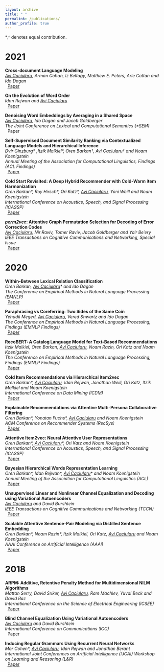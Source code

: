 ```yaml
---
layout: archive
title: " "
permalink: /publications/
author_profile: true
---
```


<!---  {% if author.googlescholar %}
  <u><a href="{{author.googlescholar}}">My Google Scholar profile</a> will </u>
{% endif %}

{% include base_path %}

{% for post in site.publications reversed %}
  {% include archive-single.html %}
{% endfor %} -->

*,&dagger; denotes equal contribution.


# 2021

**Cross-document Language Modeling**  
_<ins>Avi Caciularu</ins>, Arman Cohan, Iz Beltagy, Matthew E. Peters, Arie Cattan and Ido Dagan_      
&nbsp; [Paper](https://arxiv.org/pdf/2101.00406.pdf) 

**On the Evolution of Word Order**  
_Idan Rejwan and <ins>Avi Caciularu</ins>_                                                            
&nbsp; [Paper](https://arxiv.org/pdf/2101.09579.pdf) 

**Denoising Word Embeddings by Averaging in a Shared Space**  
_<ins>Avi Caciularu</ins>, Ido Dagan and Jacob Goldberger_                        
_The Joint Conference on Lexical and Computational Semantics (*SEM)_                        
&nbsp; Paper

**Self-Supervised Document Similarity Ranking via Contextualized Language Models and Hierarchical Inference**  
_Dvir Ginzburg* ,Itzik Malkiel*, Oren Barkan&dagger;, <ins>Avi Caciularu</ins>&dagger; and Noam Koenigstein_       
_Annual Meeting of the Association for Computational Linguistics, Findings (ACL Findings)_            
&nbsp; [Paper](https://arxiv.org/pdf/2106.01186.pdf) 

**Cold Start Revisited: A Deep Hybrid Recommender with Cold-Warm Item Harmonization**  
_Oren Barkan*, Roy Hirsch*, Ori Katz*, <ins>Avi Caciularu</ins>, Yoni Weill and Noam Koenigstein_            
_International Conference on Acoustics, Speech, and Signal Processing (ICASSP)_            
&nbsp; [Paper](https://ieeexplore.ieee.org/document/9413384) 

**_perm2vec_: Attentive Graph Permutation Selection for Decoding of Error Correction Codes**  
_<ins>Avi Caciularu</ins>*, Nir Raviv*, Tomer Raviv, Jacob Goldberger and Yair Be’ery_            
_IEEE Transactions on Cognitive Communications and Networking, Special Issue_            
&nbsp; [Paper](https://arxiv.org/pdf/2002.02315.pdf) 

# 2020

**Within-Between Lexical Relation Classification**  
_Oren Barkan, <ins>Avi Caciularu</ins>* and Ido Dagan_                                                            
_The Conference on Empirical Methods in Natural Language Processing (EMNLP)_                                    
&nbsp; [Paper](https://www.aclweb.org/anthology/2020.emnlp-main.284.pdf) 

**Paraphrasing vs Coreferring: Two Sides of the Same Coin**  
_Yehudit Meged, <ins>Avi Caciularu</ins>, Vered Shwartz and Ido Dagan_                        
_The Conference on Empirical Methods in Natural Language Processing, Findings (EMNLP Findings)_                  
&nbsp; [Paper](https://arxiv.org/pdf/2004.14979.pdf) 

**RecoBERT: A Catalog Language Model for Text-Based Recommendations**  
_Itzik Malkiel, Oren Barkan, <ins>Avi Caciularu</ins>, Noam Razin, Ori Katz and Noam Koenigstein_            
_The Conference on Empirical Methods in Natural Language Processing, Findings (EMNLP Findings)_            
&nbsp; [Paper](https://arxiv.org/pdf/2009.13292.pdf) 

**Cold Item Recommendations via Hierarchical Item2vec**  
_Oren Barkan*, <ins>Avi Caciularu</ins>*, Idan Rejwan*, Jonathan Weill, Ori Katz, Itzik Malkiel and Noam Koenigstein_            
_International Conference on Data Mining (ICDM)_                                                
&nbsp; [Paper](https://ieeexplore.ieee.org/document/9338322) 

**Explainable Recommendations via Attentive Multi-Persona Collaborative Filtering**  
_Oren Barkan*, Yonatan Fuchs*, <ins>Avi Caciularu</ins> and Noam Koenigstein_                        
_ACM Conference on Recommender Systems (RecSys)_                                    
&nbsp; [Paper](https://arxiv.org/pdf/2010.07042.pdf) 

**Attentive Item2vec: Neural Attentive User Representations**  
_Oren Barkan*, <ins>Avi Caciularu</ins>*, Ori Katz and Noam Koenigstein_                        
_International Conference on Acoustics, Speech, and Signal Processing (ICASSP)_                  
&nbsp; [Paper](https://arxiv.org/ftp/arxiv/papers/2002/2002.06205.pdf) 

**Bayesian Hierarchical Words Representation Learning**  
_Oren Barkan*, Idan Rejwan*, <ins>Avi Caciularu</ins>* and Noam Koenigstein_                  
_Annual Meeting of the Association for Computational Linguistics (ACL)_                  
&nbsp; [Paper](https://arxiv.org/ftp/arxiv/papers/2004/2004.07126.pdf) 

**Unsupervised Linear and Nonlinear Channel Equalization and Decoding using Variational Autoencoders**  
_<ins>Avi Caciularu</ins> and David Burshtein_                                          
_IEEE Transactions on Cognitive Communications and Networking (TCCN)_                  
&nbsp; [Paper](https://arxiv.org/pdf/1905.08795.pdf) 

**Scalable Attentive Sentence-Pair Modeling via Distilled Sentence Embedding**  
_Oren Barkan*, Noam Razin*, Itzik Malkiel, Ori Katz, <ins>Avi Caciularu</ins> and Noam Koenigstein_            
_AAAI Conference on Artificial Intelligence (AAAI)_                        
&nbsp; [Paper](https://arxiv.org/ftp/arxiv/papers/1908/1908.05161.pdf) 

# 2018

**ARPM: Additive, Retentive Penalty Method for Multidimensional NILM Algorithms**  
_Mattan Serry, David Sriker, <ins>Avi Caciularu</ins>, Ram Machlev, Yuval Beck and David Raz_            
_International Conference on the Science of Electrical Engineering (ICSEE)_                                                       
&nbsp; [Paper](https://ieeexplore.ieee.org/document/8646231) 

**Blind Channel Equalization Using Variational Autoencoders**  
_<ins>Avi Caciularu</ins> and David Burshtein_                                                                  
_International Conference on Communications (ICC)_                                                      
&nbsp; [Paper](https://arxiv.org/pdf/1803.01526.pdf)

**Inducing Regular Grammars Using Recurrent Neural Networks**  
_Mor Cohen*, <ins>Avi Caciularu</ins>*, Idan Rejwan* and Jonathan Berant_                                          
_International Joint Conferences on Artificial Intelligence (IJCAI) Workshop on Learning and Reasoning (L&R)_      
&nbsp; [Paper](https://arxiv.org/pdf/1710.10453.pdf)

